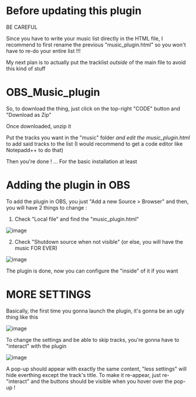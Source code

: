 # Before updating this plugin

BE CAREFUL

Since you have to write your music list directly in the HTML file, I recommend to first rename the previous "music_plugin.html" so you won't have to re-do your entire list !!!

My next plan is to actually put the tracklist *outside* of the main file to avoid this kind of stuff

# OBS_Music_plugin

So, to download the thing, just click on the top-right "CODE" button and "Download as Zip"

Once downloaded, unzip it

Put the tracks you want in the "music" folder *and edit the music_plugin.html* to add said tracks to the list (I would recommend to get a code editor like Notepadd++ to do that)

Then you're done ! ... For the basic installation at least

# Adding the plugin in OBS

To add the plugin in OBS, you just "Add a new Source > Browser" and then, you will have 2 things to change : 

1. Check "Local file" and find the "music_plugin.html"

![image](https://user-images.githubusercontent.com/13376018/183494943-40cc05c2-670a-48c5-bdfe-7214f616c8e6.png)

2. Check "Shutdown source when not visible" (or else, you will have the music FOR EVER)

![image](https://user-images.githubusercontent.com/13376018/183495747-fd839841-289d-450c-b09f-49ed2047c75c.png)

The plugin is done, now you can configure the "inside" of it if you want

# MORE SETTINGS

Basically, the first time you gonna launch the plugin, it's gonna be an ugly thing like this

![image](https://user-images.githubusercontent.com/13376018/183496299-9bb4435f-4c95-4695-8fd0-cb7022e282ac.png)

To change the settings and be able to skip tracks, you're gonna have to "interact" with the plugin

![image](https://user-images.githubusercontent.com/13376018/183496538-34a327e5-1dc6-42b0-a448-a01c115c9e41.png)

A pop-up should appear with exactly the same content, "less settings" will hide everthing except the track's title. To make it re-appear, just re-"interact" and the buttons should be visible when you hover over the pop-up !
